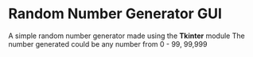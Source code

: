 # Random Number Generator GUI

A simple random number generator made using the **Tkinter** module
The number generated could be any number from 0 - 99, 99,999 